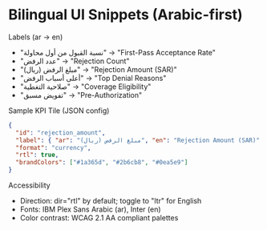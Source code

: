 # Bilingual UI Snippets (Arabic-first)

Labels (ar → en)
- "نسبة القبول من أول محاولة" → "First-Pass Acceptance Rate"
- "عدد الرفض" → "Rejection Count"
- "مبلغ الرفض (ريال)" → "Rejection Amount (SAR)"
- "أعلى أسباب الرفض" → "Top Denial Reasons"
- "صلاحية التغطية" → "Coverage Eligibility"
- "تفويض مسبق" → "Pre-Authorization"

Sample KPI Tile (JSON config)
```json
{
  "id": "rejection_amount",
  "label": { "ar": "مبلغ الرفض (ريال)", "en": "Rejection Amount (SAR)" },
  "format": "currency",
  "rtl": true,
  "brandColors": ["#1a365d", "#2b6cb8", "#0ea5e9"]
}
```

Accessibility
- Direction: dir="rtl" by default; toggle to "ltr" for English
- Fonts: IBM Plex Sans Arabic (ar), Inter (en)
- Color contrast: WCAG 2.1 AA compliant palettes
